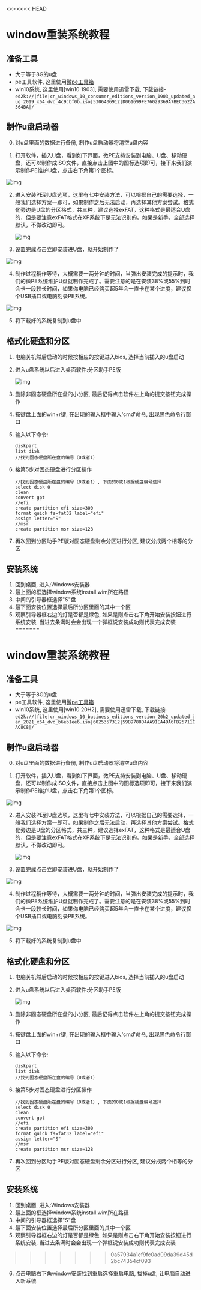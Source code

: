 <<<<<<< HEAD
# window重装系统教程

## 准备工具

- 大于等于8G的u盘
- pe工具软件, 这里使用[微pe工具箱](http://down-ww3.newasp.net/pcdown/soft/soft1/wepe_64.exe)
- win10系统, 这里使用[win10 1903], 需要使用迅雷下载, 下载链接-`ed2k://|file|cn_windows_10_consumer_editions_version_1903_updated_aug_2019_x64_dvd_4c9cbf0b.iso|5306406912|D061699FE76029369A7BEC3622A564BA|/`

## 制作u盘启动器

0. 对u盘里面的数据进行备份, 制作u盘启动器将清空u盘内容

   

1. 打开软件，插入U盘，看到如下界面，微PE支持安装到电脑、U盘、移动硬盘，还可以制作成ISO文件，直接点击上图中的图标选项即可，接下来我们演示制作PE维护U盘，点击右下角第1个图标。



![img](../assert/images/1.webp)

2. 进入安装PE到U盘选项，这里有七中安装方法，可以根据自己的需要选择，一般我们选择方案一即可，如果制作之后无法启动，再选择其他方案尝试。格式化旁边是U盘的分区格式，共三种，建议选择exFAT，这种格式是最适合U盘的，但是要注意exFAT格式在XP系统下是无法识别的。如果是新手，全部选择默认，不做改动即可。

   ![img](../assert/images/2.webp)

3. 设置完成点击立即安装进U盘，就开始制作了



![img](../assert/images/4.webp)

4. 制作过程稍作等待，大概需要一两分钟的时间，当弹出安装完成的提示时，我们的微PE系统维护U盘就制作完成了。需要注意的是在安装38%或55%到时会卡一段较长时间，如果你电脑已经购买超5年会一直卡在某个进度，建议换个USB插口或电脑刻录PE系统。



![img](../assert/images/3.webp)

5. 将下载好的系统复制到u盘中

## 格式化硬盘和分区

1. 电脑关机然后启动的时候按相应的按键进入bios, 选择当前插入的u盘启动

2. 进入u盘系统以后进入桌面软件:分区助手PE版

   ![img](../assert/images/5.png)

3. 删除非固态硬盘所在盘的小分区, 最后记得点击软件左上角的提交按钮完成操作

4. 按键盘上面的win+r键, 在出现的输入框中输入'cmd'命令, 出现黑色命令行窗口

5. 输入以下命令:

   ```
   diskpart
   list disk
   //找到固态硬盘所在盘的编号（0或者1）
   ```

6. 接第5步对固态硬盘进行分区操作

   ```
   //找到固态硬盘所在盘的编号（0或者1）, 下面的0或1根据硬盘编号选择
   select disk 0
   clean
   convert gpt
   //efi
   create partition efi size=300
   format quick fs=fat32 label="efi"
   assign letter="S"
   //msr
   create partition msr size=128
   ```

7. 再次回到分区助手PE版对固态硬盘剩余分区进行分区, 建议分成两个相等的分区

## 安装系统

1. 回到桌面, 进入:Windows安装器
2. 最上面的框选择window系统install.wim所在路径
3. 中间的引导器框选择"S"盘
4. 最下面安装位置选择最后所分区里面的其中一个区
5. 观察引导器框右边的灯是否都是绿色, 如果是则点击右下角开始安装按钮进行系统安装, 当进去条满时会会出现一个弹框说安装成功则代表完成安装
=======
# window重装系统教程

## 准备工具

- 大于等于8G的u盘
- pe工具软件, 这里使用[微pe工具箱](https://dl.pconline.com.cn/download/359800-1.html/)
- win10系统, 这里使用[win10 20H2], 需要使用迅雷下载, 下载链接-`ed2k://|file|cn_windows_10_business_editions_version_20h2_updated_jan_2021_x64_dvd_b6eb1ee6.iso|6025357312|59B9788D4AA91EA4DA6FB25711CAC8C8|/`

## 制作u盘启动器

0. 对u盘里面的数据进行备份, 制作u盘启动器将清空u盘内容

   

1. 打开软件，插入U盘，看到如下界面，微PE支持安装到电脑、U盘、移动硬盘，还可以制作成ISO文件，直接点击上图中的图标选项即可，接下来我们演示制作PE维护U盘，点击右下角第1个图标。



![img](../assert/images/1.webp)

2. 进入安装PE到U盘选项，这里有七中安装方法，可以根据自己的需要选择，一般我们选择方案一即可，如果制作之后无法启动，再选择其他方案尝试。格式化旁边是U盘的分区格式，共三种，建议选择exFAT，这种格式是最适合U盘的，但是要注意exFAT格式在XP系统下是无法识别的。如果是新手，全部选择默认，不做改动即可。

   ![img](../assert/images/2.webp)

3. 设置完成点击立即安装进U盘，就开始制作了



![img](../assert/images/4.webp)

4. 制作过程稍作等待，大概需要一两分钟的时间，当弹出安装完成的提示时，我们的微PE系统维护U盘就制作完成了。需要注意的是在安装38%或55%到时会卡一段较长时间，如果你电脑已经购买超5年会一直卡在某个进度，建议换个USB插口或电脑刻录PE系统。



![img](../assert/images/3.webp)

5. 将下载好的系统复制到u盘中

## 格式化硬盘和分区

1. 电脑关机然后启动的时候按相应的按键进入bios, 选择当前插入的u盘启动

2. 进入u盘系统以后进入桌面软件:分区助手PE版

   ![img](../assert/images/5.png)

3. 删除非固态硬盘所在盘的小分区, 最后记得点击软件左上角的提交按钮完成操作

4. 按键盘上面的win+r键, 在出现的输入框中输入'cmd'命令, 出现黑色命令行窗口

5. 输入以下命令:

   ```
   diskpart
   list disk
   //找到固态硬盘所在盘的编号（0或者1）
   ```

6. 接第5步对固态硬盘进行分区操作

   ```
   //找到固态硬盘所在盘的编号（0或者1）, 下面的0或1根据硬盘编号选择
   select disk 0
   clean
   convert gpt
   //efi
   create partition efi size=300
   format quick fs=fat32 label="efi"
   assign letter="S"
   //msr
   create partition msr size=128
   ```

7. 再次回到分区助手PE版对固态硬盘剩余分区进行分区, 建议分成两个相等的分区

## 安装系统

1. 回到桌面, 进入:Windows安装器
2. 最上面的框选择window系统install.wim所在路径
3. 中间的引导器框选择"S"盘
4. 最下面安装位置选择最后所分区里面的其中一个区
5. 观察引导器框右边的灯是否都是绿色, 如果是则点击右下角开始安装按钮进行系统安装, 当进去条满时会会出现一个弹框说安装成功则代表完成安装
>>>>>>> 0a57934a1ef9fc0ad09da39d45d2bc74354cf093
6. 点击电脑右下角window安装找到重启选择重启电脑, 拔掉u盘, 让电脑自动进入新系统